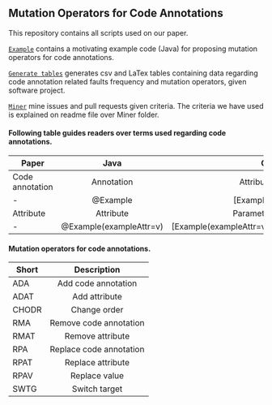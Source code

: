 ## Mutation Operators for Code Annotations
This repository contains all scripts used on our paper.

[`Example`](https://github.com/easy-software-ufal/annotations_repos/tree/master/Examples)
contains a motivating example code (Java) for proposing mutation operators for code annotations.

[`Generate tables`](https://github.com/easy-software-ufal/annotations_repos/tree/master/Generate%20tables)
generates csv and LaTex tables containing data regarding code annotation related faults frequency and mutation operators, given software project.

[`Miner`](https://github.com/easy-software-ufal/annotations_repos/tree/master/Miner)
mine issues and pull requests given criteria. The criteria we have used is explained on readme file over Miner folder.    

#### Following table guides readers over terms used regarding code annotations.

| Paper           | Java                    | C#                        |
| --------------- |:-----------------------:| -------------------------:|
| Code annotation | Annotation              | Attribute                 |
|      -          | @Example                | \[Example\]               |
| Attribute       | Attribute               | Parameter                 |
| -               | @Example(exampleAttr=v) | \[Example(exampleAttr=v)\]|


#### Mutation operators for code annotations.
| Short | Description             |
| ----- |:-----------------------:|
| ADA   | Add code annotation     |
| ADAT  | Add attribute           |
| CHODR | Change order            |
| RMA   | Remove code annotation  |
| RMAT  | Remove attribute        |
| RPA   | Replace code annotation |
| RPAT  | Replace attribute       |
| RPAV  | Replace value           |
| SWTG  | Switch target           |
